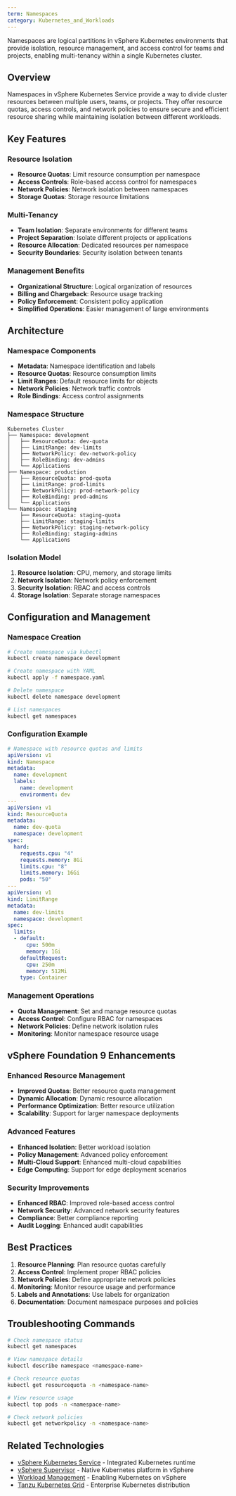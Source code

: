 ```yaml
---
term: Namespaces
category: Kubernetes_and_Workloads
---
```


Namespaces are logical partitions in vSphere Kubernetes environments that provide isolation, resource management, and access control for teams and projects, enabling multi-tenancy within a single Kubernetes cluster.

## Overview

Namespaces in vSphere Kubernetes Service provide a way to divide cluster resources between multiple users, teams, or projects. They offer resource quotas, access controls, and network policies to ensure secure and efficient resource sharing while maintaining isolation between different workloads.

## Key Features

### Resource Isolation
- **Resource Quotas**: Limit resource consumption per namespace
- **Access Controls**: Role-based access control for namespaces
- **Network Policies**: Network isolation between namespaces
- **Storage Quotas**: Storage resource limitations

### Multi-Tenancy
- **Team Isolation**: Separate environments for different teams
- **Project Separation**: Isolate different projects or applications
- **Resource Allocation**: Dedicated resources per namespace
- **Security Boundaries**: Security isolation between tenants

### Management Benefits
- **Organizational Structure**: Logical organization of resources
- **Billing and Chargeback**: Resource usage tracking
- **Policy Enforcement**: Consistent policy application
- **Simplified Operations**: Easier management of large environments

## Architecture

### Namespace Components
- **Metadata**: Namespace identification and labels
- **Resource Quotas**: Resource consumption limits
- **Limit Ranges**: Default resource limits for objects
- **Network Policies**: Network traffic controls
- **Role Bindings**: Access control assignments

### Namespace Structure
```
Kubernetes Cluster
├── Namespace: development
│   ├── ResourceQuota: dev-quota
│   ├── LimitRange: dev-limits
│   ├── NetworkPolicy: dev-network-policy
│   ├── RoleBinding: dev-admins
│   └── Applications
├── Namespace: production
│   ├── ResourceQuota: prod-quota
│   ├── LimitRange: prod-limits
│   ├── NetworkPolicy: prod-network-policy
│   ├── RoleBinding: prod-admins
│   └── Applications
└── Namespace: staging
    ├── ResourceQuota: staging-quota
    ├── LimitRange: staging-limits
    ├── NetworkPolicy: staging-network-policy
    ├── RoleBinding: staging-admins
    └── Applications
```

### Isolation Model
1. **Resource Isolation**: CPU, memory, and storage limits
2. **Network Isolation**: Network policy enforcement
3. **Security Isolation**: RBAC and access controls
4. **Storage Isolation**: Separate storage namespaces

## Configuration and Management

### Namespace Creation
```bash
# Create namespace via kubectl
kubectl create namespace development

# Create namespace with YAML
kubectl apply -f namespace.yaml

# Delete namespace
kubectl delete namespace development

# List namespaces
kubectl get namespaces
```

### Configuration Example
```yaml
# Namespace with resource quotas and limits
apiVersion: v1
kind: Namespace
metadata:
  name: development
  labels:
    name: development
    environment: dev
---
apiVersion: v1
kind: ResourceQuota
metadata:
  name: dev-quota
  namespace: development
spec:
  hard:
    requests.cpu: "4"
    requests.memory: 8Gi
    limits.cpu: "8"
    limits.memory: 16Gi
    pods: "50"
---
apiVersion: v1
kind: LimitRange
metadata:
  name: dev-limits
  namespace: development
spec:
  limits:
  - default:
      cpu: 500m
      memory: 1Gi
    defaultRequest:
      cpu: 250m
      memory: 512Mi
    type: Container
```

### Management Operations
- **Quota Management**: Set and manage resource quotas
- **Access Control**: Configure RBAC for namespaces
- **Network Policies**: Define network isolation rules
- **Monitoring**: Monitor namespace resource usage

## vSphere Foundation 9 Enhancements

### Enhanced Resource Management
- **Improved Quotas**: Better resource quota management
- **Dynamic Allocation**: Dynamic resource allocation
- **Performance Optimization**: Better resource utilization
- **Scalability**: Support for larger namespace deployments

### Advanced Features
- **Enhanced Isolation**: Better workload isolation
- **Policy Management**: Advanced policy enforcement
- **Multi-Cloud Support**: Enhanced multi-cloud capabilities
- **Edge Computing**: Support for edge deployment scenarios

### Security Improvements
- **Enhanced RBAC**: Improved role-based access control
- **Network Security**: Advanced network security features
- **Compliance**: Better compliance reporting
- **Audit Logging**: Enhanced audit capabilities

## Best Practices

1. **Resource Planning**: Plan resource quotas carefully
2. **Access Control**: Implement proper RBAC policies
3. **Network Policies**: Define appropriate network policies
4. **Monitoring**: Monitor resource usage and performance
5. **Labels and Annotations**: Use labels for organization
6. **Documentation**: Document namespace purposes and policies

## Troubleshooting Commands

```bash
# Check namespace status
kubectl get namespaces

# View namespace details
kubectl describe namespace <namespace-name>

# Check resource quotas
kubectl get resourcequota -n <namespace-name>

# View resource usage
kubectl top pods -n <namespace-name>

# Check network policies
kubectl get networkpolicy -n <namespace-name>
```

## Related Technologies

- [vSphere Kubernetes Service](vsphere-kubernetes-service.md) - Integrated Kubernetes runtime
- [vSphere Supervisor](vsphere-supervisor.md) - Native Kubernetes platform in vSphere
- [Workload Management](workload-management.md) - Enabling Kubernetes on vSphere
- [Tanzu Kubernetes Grid](tanzu-kubernetes-grid.md) - Enterprise Kubernetes distribution